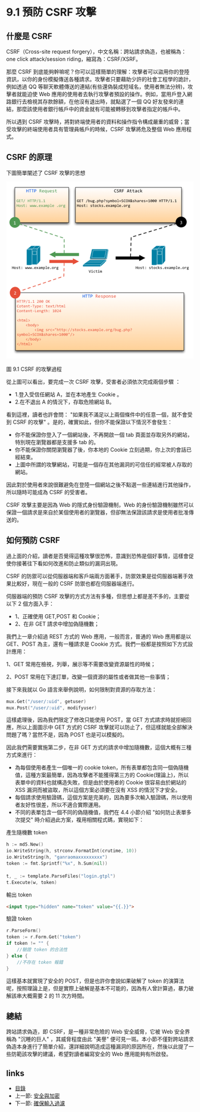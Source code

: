 # 9.1 預防 CSRF 攻擊

## 什麼是 CSRF

CSRF（Cross-site request forgery），中文名稱：跨站請求偽造，也被稱為：one click attack/session riding，縮寫為：CSRF/XSRF。

那麼 CSRF 到底能夠幹嘛呢？你可以這樣簡單的理解：攻擊者可以盜用你的登陸資訊，以你的身份模擬傳送各種請求。攻擊者只要藉助少許的社會工程學的詭計，例如透過 QQ 等聊天軟體傳送的連結(有些還偽裝成短域名，使用者無法分辨)，攻擊者就能迫使 Web 應用的使用者去執行攻擊者預設的操作。例如，當用戶登入網路銀行去檢視其存款餘額，在他沒有退出時，就點選了一個 QQ 好友發來的連結，那麼該使用者銀行帳戶中的資金就有可能被轉移到攻擊者指定的帳戶中。

所以遇到 CSRF 攻擊時，將對終端使用者的資料和操作指令構成嚴重的威脅；當受攻擊的終端使用者具有管理員帳戶的時候，CSRF 攻擊將危及整個 Web 應用程式。

## CSRF 的原理

下圖簡單闡述了 CSRF 攻擊的思想

![](images/9.1.csrf.png)

圖 9.1 CSRF 的攻擊過程

從上圖可以看出，要完成一次 CSRF 攻擊，受害者必須依次完成兩個步驟 ：

- 1.登入受信任網站 A，並在本地產生 Cookie 。
- 2.在不退出 A 的情況下，存取危險網站 B。

看到這裡，讀者也許會問： "如果我不滿足以上兩個條件中的任意一個，就不會受到 CSRF 的攻擊" 。是的，確實如此，但你不能保證以下情況不會發生：

- 你不能保證你登入了一個網站後，不再開啟一個 tab 頁面並存取另外的網站，特別現在瀏覽器都是支援多 tab 的。
- 你不能保證你關閉瀏覽器了後，你本地的 Cookie 立刻過期，你上次的會話已經結束。
- 上圖中所謂的攻擊網站，可能是一個存在其他漏洞的可信任的經常被人存取的網站。

因此對於使用者來說很難避免在登陸一個網站之後不點選一些連結進行其他操作，所以隨時可能成為 CSRF 的受害者。

CSRF 攻擊主要是因為 Web 的隱式身份驗證機制，Web 的身份驗證機制雖然可以保證一個請求是來自於某個使用者的瀏覽器，但卻無法保證該請求是使用者批准傳送的。

## 如何預防 CSRF
過上面的介紹，讀者是否覺得這種攻擊很恐怖，意識到恐怖是個好事情，這樣會促使你接著往下看如何改進和防止類似的漏洞出現。

CSRF 的防禦可以從伺服器端和客戶端兩方面著手，防禦效果是從伺服器端著手效果比較好，現在一般的 CSRF 防禦也都在伺服器端進行。

伺服器端的預防 CSRF 攻擊的方式方法有多種，但思想上都是差不多的，主要從以下 2 個方面入手：

- 1、正確使用 GET,POST 和 Cookie；
- 2、在非 GET 請求中增加偽隨機數；

我們上一章介紹過 REST 方式的 Web 應用，一般而言，普通的 Web 應用都是以 GET、POST 為主，還有一種請求是 Cookie 方式。我們一般都是按照如下方式設計應用：

1、GET 常用在檢視，列舉，展示等不需要改變資源屬性的時候；

2、POST 常用在下達訂單，改變一個資源的屬性或者做其他一些事情；

接下來我就以 Go 語言來舉例說明，如何限制對資源的存取方法：

```Go
mux.Get("/user/:uid", getuser)
mux.Post("/user/:uid", modifyuser)
```

這樣處理後，因為我們限定了修改只能使用 POST，當 GET 方式請求時就拒絕回應，所以上面圖示中 GET 方式的 CSRF 攻擊就可以防止了，但這樣就能全部解決問題了嗎？當然不是，因為 POST 也是可以模擬的。

因此我們需要實施第二步，在非 GET 方式的請求中增加隨機數，這個大概有三種方式來進行：

- 為每個使用者產生一個唯一的 cookie token，所有表單都包含同一個偽隨機值，這種方案最簡單，因為攻擊者不能獲得第三方的 Cookie(理論上)，所以表單中的資料也就構造失敗，但是由於使用者的 Cookie 很容易由於網站的 XSS 漏洞而被盜取，所以這個方案必須要在沒有 XSS 的情況下才安全。
- 每個請求使用驗證碼，這個方案是完美的，因為要多次輸入驗證碼，所以使用者友好性很差，所以不適合實際運用。
- 不同的表單包含一個不同的偽隨機值，我們在 4.4 小節介紹 "如何防止表單多次提交" 時介紹過此方案，複用相關程式碼，實現如下：

產生隨機數 token

```Go
h := md5.New()
io.WriteString(h, strconv.FormatInt(crutime, 10))
io.WriteString(h, "ganraomaxxxxxxxxx")
token := fmt.Sprintf("%x", h.Sum(nil))

t, _ := template.ParseFiles("login.gtpl")
t.Execute(w, token)
```

輸出 token
```html
<input type="hidden" name="token" value="{{.}}">
```

驗證 token

```Go
r.ParseForm()
token := r.Form.Get("token")
if token != "" {
	//驗證 token 的合法性
} else {
	//不存在 token 報錯
}
```

這樣基本就實現了安全的 POST，但是也許你會說如果破解了 token 的演算法呢，按照理論上是，但是實際上破解是基本不可能的，因為有人曾計算過，暴力破解該串大概需要 2 的 11 次方時間。

## 總結
跨站請求偽造，即 CSRF，是一種非常危險的 Web 安全威脅，它被 Web 安全界稱為 "沉睡的巨人" ，其威脅程度由此 "美譽" 便可見一斑。本小節不僅對跨站請求偽造本身進行了簡單介紹，還詳細說明造成這種漏洞的原因所在，然後以此提了一些防範該攻擊的建議，希望對讀者編寫安全的 Web 應用能夠有所啟發。

## links
   * [目錄](preface.md)
   * 上一節: [安全與加密](09.0.md)
   * 下一節: [確保輸入過濾](09.2.md)
